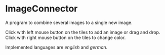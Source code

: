 # ImageConnector
 
A program to combine several images to a single new image.

Click with left mouse button on the tiles to add an image or drag and drop.<br/>
Click with right mouse button on the tiles to change color.

Implemented languages are <i>english</i> and <i>german</i>.
